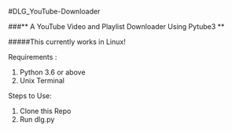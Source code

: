 #DLG_YouTube-Downloader

###** A YouTube Video and Playlist Downloader Using Pytube3 **

#####This currently works in Linux!

Requirements :
1. Python 3.6 or above
2. Unix Terminal


Steps to Use:

1. Clone this Repo
2. Run dlg.py

